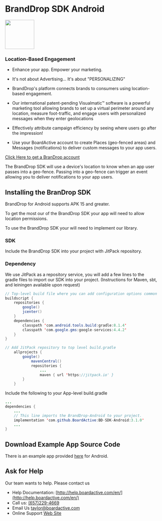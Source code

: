 # BrandDrop SDK Android

<img src="https://github.com/BoardActive/BD-SDK-Android/assets/108806504/32d7a6b0-afff-4bbc-ab9b-990c3fd27848?s=200&v=4" width="96" height="96"/>

### Location-Based Engagement
- Enhance your app. Empower your marketing.
    
- It's not about Advertising... It's about "PERSONALIZING"

- BrandDrop's platform connects brands to consumers using location-based engagement.

- Our international patent-pending Visualmatic™ software is a powerful marketing tool allowing brands to set up a virtual perimeter around any location, measure foot-traffic, and engage users with personalized messages when they enter geolocations

- Effectively attribute campaign efficiency by seeing where users go after the impression! 

- Use your BoardActive account to create Places (geo-fenced areas) and Messages (notifications) to deliver custom messages to your app users.


[Click Here to get a BranDrop account](https://app.branddrop.us/login)

The BrandDrop SDK will use a device's location to know when an app user passes into a geo-fence. Passing into a geo-fence can trigger an event allowing you to deliver notifications to your app users.  

## Installing the BranDrop SDK

BrandDrop for Android supports APK 15 and greater. 

To get the most our of the BrandDrop SDK your app will need to allow location permissions. 

To use the BrandDrop SDK your will need to implement our library. 

### SDK
Include the BrandDrop SDK into your project with JitPack repository.

### Dependency

We use JitPack as a repository service, you will add a few lines to the gradle files to import our SDK into your project. (Instructions for Maven, sbt, and leiningen available upon request)

```java
// Top-level build file where you can add configuration options common to all sub-projects/modules.
buildscript {
    repositories {
        google()
        jcenter()
    }
    dependencies {
    	classpath 'com.android.tools.build:gradle:8.1.4'
    	classpath 'com.google.gms:google-services:4.4.2' 
    }
}

// Add JitPack repository to top level build.gradle
	allprojects {
		google()
        	mavenCentral()
			repositories {
				...
				maven { url 'https://jitpack.io' }
		}
	}
```

Include the following to your App-level build.gradle

```java
...
dependencies {
    ...
    // This line imports the BrandDrop-Android to your project.
    implementation 'com.github.BoardActive:BD-SDK-Android:3.1.0'
    ...
}
```

## Download Example App Source Code
There is an example app provided [here](https://github.com/BoardActive/BD-App-Android) for Android.

## Ask for Help

Our team wants to help. Please contact us 

* Help Documentation: [http://help.boardactive.com/en/](http://help.boardactive.com/en/)
* Call us: [(657)229-4669](tel:+6572294669)
* Email Us [taylor@boardactive.com](mailto:taylor@boardactive.com)
* Online Support [Web Site](https://www.boardactive.com/)
